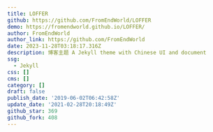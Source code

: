 ```yaml
---
title: LOFFER
github: https://github.com/FromEndWorld/LOFFER
demo: https://fromendworld.github.io/LOFFER/
author: FromEndWorld
author_link: https://github.com/FromEndWorld
date: 2023-11-28T03:18:17.316Z
description: 博客主题 A Jekyll theme with Chinese UI and document
ssg:
  - Jekyll
css: []
cms: []
category: []
draft: false
publish_date: '2019-06-02T06:42:58Z'
update_date: '2021-02-28T20:18:49Z'
github_star: 369
github_fork: 408
---
```

